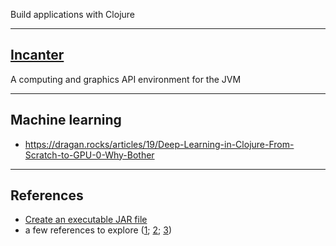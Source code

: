 
Build applications with Clojure

<hr>

## <a href="./incanter">Incanter</a>
A computing and graphics API environment for the JVM

<hr>

## Machine learning

- https://dragan.rocks/articles/19/Deep-Learning-in-Clojure-From-Scratch-to-GPU-0-Why-Bother

<hr>

## References

- <a href="https://www.braveclojure.com/getting-started/">Create an executable JAR file</a>
- a few references to explore (<a href="https://medium.com/@salmanhossain500/clojure-linear-regression-6ef295bcc102">1</a>; <a href="https://defunsm.github.io/posts/clojure-incanter/">2</a>; <a href="https://defunsm.github.io/posts/clojure-r-squared/">3</a>)
